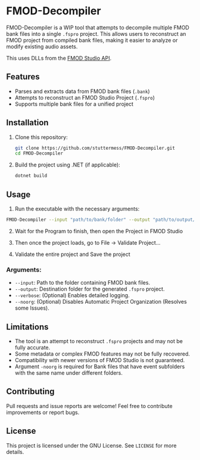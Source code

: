 # FMOD-Decompiler

FMOD-Decompiler is a WIP tool that attempts to decompile multiple FMOD bank files into a single `.fspro` project. This allows users to reconstruct an FMOD project from compiled bank files, making it easier to analyze or modify existing audio assets.<br>


This uses DLLs from the [FMOD Studio API](https://fmod.com/download#fmodengine).

## Features
- Parses and extracts data from FMOD bank files (`.bank`)
- Attempts to reconstruct an FMOD Studio Project (`.fspro`)
- Supports multiple bank files for a unified project

## Installation
1. Clone this repository:
   ```sh
   git clone https://github.com/stuttermess/FMOD-Decompiler.git
   cd FMOD-Decompiler
   ```
2. Build the project using .NET (if applicable):
   ```sh
   dotnet build
   ```

## Usage
1. Run the executable with the necessary arguments:
```sh
FMOD-Decompiler --input "path/to/bank/folder" --output "path/to/output/project"
```
2. Wait for the Program to finish, then open the Project in FMOD Studio

3. Then once the project loads, go to File -> Validate Project...

4. Validate the entire project and Save the project

### Arguments:
- `--input`: Path to the folder containing FMOD bank files.
- `--output`: Destination folder for the generated `.fspro` project.
- `--verbose`: (Optional) Enables detailed logging.
- `--noorg`: (Optional) Disables Automatic Project Organization (Resolves some Issues).

## Limitations
- The tool is an attempt to reconstruct `.fspro` projects and may not be fully accurate.
- Some metadata or complex FMOD features may not be fully recovered.
- Compatibility with newer versions of FMOD Studio is not guaranteed.
- Argument `-noorg` is required for Bank files that have event subfolders with the same name under different folders.

## Contributing
Pull requests and issue reports are welcome! Feel free to contribute improvements or report bugs.

## License
This project is licensed under the GNU License. See `LICENSE` for more details.

